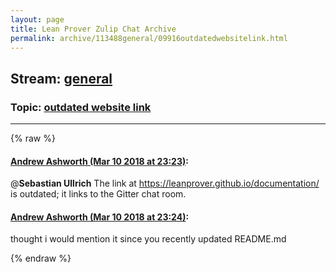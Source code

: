 ```yaml
---
layout: page
title: Lean Prover Zulip Chat Archive 
permalink: archive/113488general/09916outdatedwebsitelink.html
---
```


## Stream: [general](index.html)
### Topic: [outdated website link](09916outdatedwebsitelink.html)

---


{% raw %}
#### [ Andrew Ashworth (Mar 10 2018 at 23:23)](https://leanprover.zulipchat.com/#narrow/stream/113488-general/topic/outdated%20website%20link/near/123548326):
@**Sebastian Ullrich** The link at https://leanprover.github.io/documentation/ is outdated; it links to the Gitter chat room.

#### [ Andrew Ashworth (Mar 10 2018 at 23:24)](https://leanprover.zulipchat.com/#narrow/stream/113488-general/topic/outdated%20website%20link/near/123548367):
thought i would mention it since you recently updated README.md


{% endraw %}
